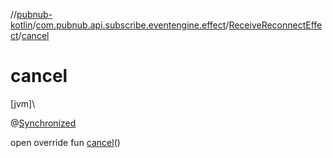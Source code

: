 //[pubnub-kotlin](../../../index.md)/[com.pubnub.api.subscribe.eventengine.effect](../index.md)/[ReceiveReconnectEffect](index.md)/[cancel](cancel.md)

# cancel

[jvm]\

@[Synchronized](https://kotlinlang.org/api/latest/jvm/stdlib/kotlin.jvm/-synchronized/index.html)

open override fun [cancel](cancel.md)()

